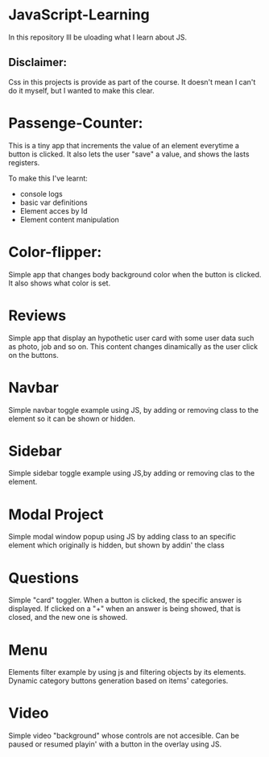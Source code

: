 # JavaScript-Learning

In this repository Ill be uloading what I learn about JS.

## Disclaimer:

Css in this projects is provide as part of the course. It doesn't mean I can't do it myself, but I wanted to make this clear.

# Passenge-Counter:

This is a tiny app that increments the value of an element everytime a button is clicked. It also lets the user "save" a value, and shows the lasts registers.

To make this I've learnt:

- console logs
- basic var definitions
- Element acces by Id
- Element content manipulation

# Color-flipper:

Simple app that changes body background color when the button is clicked. It also shows what color is set.

# Reviews

Simple app that display an hypothetic user card with some user data such as photo, job and so on.
This content changes dinamically as the user click on the buttons.

# Navbar

Simple navbar toggle example using JS, by adding or removing class to the element so it can be shown or hidden.

# Sidebar

Simple sidebar toggle example using JS,by adding or removing clas to the element.

# Modal Project

Simple modal window popup using JS by adding class to an specific element which originally is hidden, but shown by addin' the class

# Questions

Simple "card" toggler. When a button is clicked, the specific answer is displayed. If clicked on a "+" when an answer is being showed, that is closed, and the new one is showed.

# Menu

Elements filter example by using js and filtering objects by its elements.
Dynamic category buttons generation based on items' categories.

# Video

Simple video "background" whose controls are not accesible. Can be paused or resumed playin' with a button in the overlay using JS.
